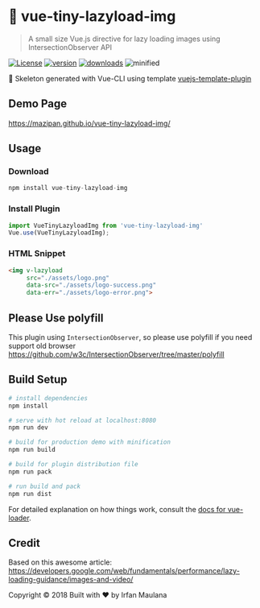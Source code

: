 # 🐌 vue-tiny-lazyload-img

> A small size Vue.js directive for lazy loading images using IntersectionObserver API

[![License](https://img.shields.io/github/license/mazipan/vue-tiny-lazyload-img.svg?longCache=true)](https://github.com/mazipan/vue-tiny-lazyload-img) [![version](https://img.shields.io/npm/v/vue-tiny-lazyload-img.svg?maxAge=3600)](https://www.npmjs.com/package/vue-tiny-lazyload-img)
[![downloads](https://img.shields.io/npm/dt/vue-tiny-lazyload-img.svg?maxAge=86400)](https://www.npmjs.com/package/vue-tiny-lazyload-img) ![minified](https://badgen.net/bundlephobia/minzip/vue-tiny-lazyload-img)

:rocket: Skeleton generated with Vue-CLI using template [vuejs-template-plugin](https://github.com/mazipan/vuejs-template-plugin)

## Demo Page

https://mazipan.github.io/vue-tiny-lazyload-img/

## Usage

### Download

```js
npm install vue-tiny-lazyload-img
```

### Install Plugin

```js
import VueTinyLazyloadImg from 'vue-tiny-lazyload-img'
Vue.use(VueTinyLazyloadImg);
```

### HTML Snippet

```html
<img v-lazyload
     src="./assets/logo.png"
     data-src="./assets/logo-success.png"
     data-err="./assets/logo-error.png">
```

## Please Use polyfill

This plugin using `IntersectionObserver`, so please use polyfill if you need support old browser https://github.com/w3c/IntersectionObserver/tree/master/polyfill

## Build Setup

``` bash
# install dependencies
npm install

# serve with hot reload at localhost:8080
npm run dev

# build for production demo with minification
npm run build

# build for plugin distribution file
npm run pack

# run build and pack
npm run dist
```

For detailed explanation on how things work, consult the [docs for vue-loader](http://vuejs.github.io/vue-loader).

## Credit

Based on this awesome article: https://developers.google.com/web/fundamentals/performance/lazy-loading-guidance/images-and-video/


Copyright © 2018 Built with ❤️ by Irfan Maulana

